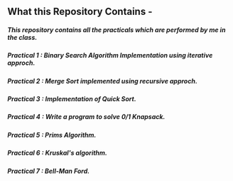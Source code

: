 ## What this Repository Contains -

##### This repository contains all the practicals which are performed by me in the class.

##### Practical 1 : Binary Search Algorithm Implementation using iterative approch.
##### Practical 2 : Merge Sort implemented using recursive approch.
##### Practical 3 : Implementation of Quick Sort.
##### Practical 4 : Write a program to solve 0/1 Knapsack.
##### Practical 5 : Prims Algorithm.
##### Practical 6 : Kruskal's algorithm.
##### Practical 7 : Bell-Man Ford.
